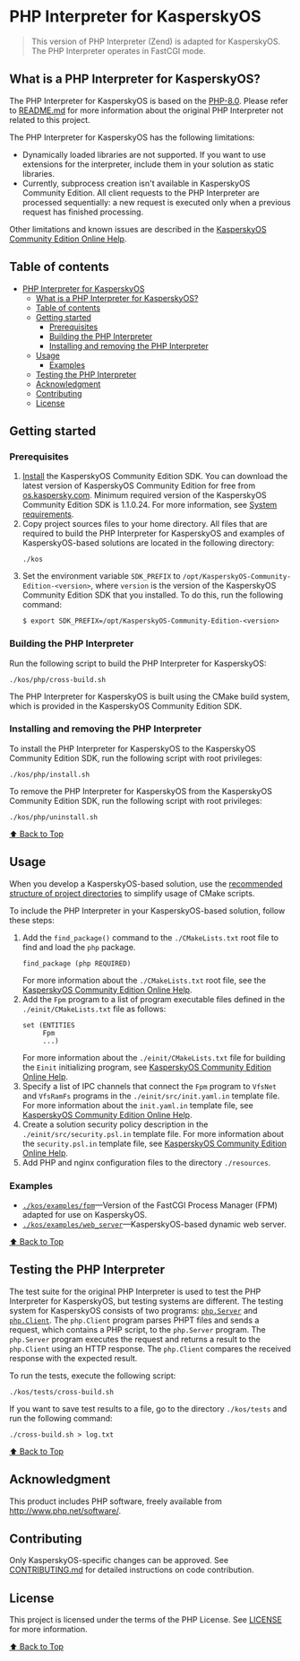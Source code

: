 # PHP Interpreter for KasperskyOS

>This version of PHP Interpreter (Zend) is adapted for KasperskyOS. The PHP Interpreter operates in FastCGI mode.

## What is a PHP Interpreter for KasperskyOS?

The PHP Interpreter for KasperskyOS is based on the [PHP-8.0](https://github.com/php/php-src/tree/PHP-8.0). Please refer to [README.md](https://github.com/php/php-src/blob/master/README.md) for more information about the original PHP Interpreter not related to this project.

The PHP Interpreter for KasperskyOS has the following limitations:

* Dynamically loaded libraries are not supported. If you want to use extensions for the interpreter, include them in your solution as static libraries.
* Currently, subprocess creation isn't available in KasperskyOS Community Edition. All client requests to the PHP Interpreter are processed sequentially: a new request is executed only when a previous request has finished processing.

Other limitations and known issues are described in the [KasperskyOS Community Edition Online Help](https://support.kaspersky.com/help/KCE/1.1/en-US/limitations_and_known_problems.htm).

## Table of contents

- [PHP Interpreter for KasperskyOS](#php-interpreter-for-kasperskyos)
  - [What is a PHP Interpreter for KasperskyOS?](#what-is-a-php-interpreter-for-kasperskyos)
  - [Table of contents](#table-of-contents)
  - [Getting started](#getting-started)
    - [Prerequisites](#prerequisites)
    - [Building the PHP Interpreter](#building-the-php-interpreter)
    - [Installing and removing the PHP Interpreter](#installing-and-removing-the-php-interpreter)
  - [Usage](#usage)
    - [Examples](#examples)
  - [Testing the PHP Interpreter](#testing-the-php-interpreter)
  - [Acknowledgment](#acknowledgment)
  - [Contributing](#contributing)
  - [License](#license)

## Getting started

### Prerequisites

1. [Install](https://support.kaspersky.com/help/KCE/1.1/en-US/sdk_install_and_remove.htm) the KasperskyOS Community Edition SDK. You can download the latest version of KasperskyOS Community Edition for free from [os.kaspersky.com](https://os.kaspersky.com/development/). Minimum required version of the KasperskyOS Community Edition SDK is 1.1.0.24. For more information, see [System requirements](https://support.kaspersky.com/help/KCE/1.1/en-US/system_requirements.htm).
1. Copy project sources files to your home directory. All files that are required to build the PHP Interpreter for KasperskyOS and examples of KasperskyOS-based solutions are located in the following directory:
   ```
   ./kos
   ```
1. Set the environment variable `SDK_PREFIX` to `/opt/KasperskyOS-Community-Edition-<version>`, where `version` is the version of the KasperskyOS Community Edition SDK that you installed. To do this, run the following command:
   ```
   $ export SDK_PREFIX=/opt/KasperskyOS-Community-Edition-<version>
   ```

### Building the PHP Interpreter

Run the following script to build the PHP Interpreter for KasperskyOS:
```
./kos/php/cross-build.sh
```
The PHP Interpreter for KasperskyOS is built using the CMake build system, which is provided in the KasperskyOS Community Edition SDK.

### Installing and removing the PHP Interpreter

To install the PHP Interpreter for KasperskyOS to the KasperskyOS Community Edition SDK, run the following script with root privileges:
```
./kos/php/install.sh
```

To remove the PHP Interpreter for KasperskyOS from the KasperskyOS Community Edition SDK, run the following script with root privileges:
```
./kos/php/uninstall.sh
```

[⬆ Back to Top](#Table-of-contents)

## Usage

When you develop a KasperskyOS-based solution, use the [recommended structure of project directories](https://support.kaspersky.com/help/KCE/1.1/en-US/cmake_using_sdk_cmake.htm) to simplify usage of CMake scripts.

To include the PHP Interpreter in your KasperskyOS-based solution, follow these steps:

1. Add the `find_package()` command to the `./CMakeLists.txt` root file to find and load the `php` package.
   ```
   find_package (php REQUIRED)
   ```
   For more information about the `./CMakeLists.txt` root file, see the [KasperskyOS Community Edition Online Help](https://support.kaspersky.com/help/KCE/1.1/en-US/cmake_lists_root.htm).
1. Add the `Fpm` program to a list of program executable files defined in the `./einit/CMakeLists.txt` file as follows:
   ```
   set (ENTITIES
        Fpm
        ...)
   ```
   For more information about the `./einit/CMakeLists.txt` file for building the `Einit` initializing program, see [KasperskyOS Community Edition Online Help](https://support.kaspersky.com/help/KCE/1.1/en-US/cmake_lists_einit.htm).
1. Specify a list of IPC channels that connect the `Fpm` program to `VfsNet` and `VfsRamFs` programs in the `./einit/src/init.yaml.in` template file. For more information about the `init.yaml.in` template file, see [KasperskyOS Community Edition Online Help](https://support.kaspersky.com/help/KCE/1.1/en-US/cmake_yaml_templates.htm).
1. Create a solution security policy description in the `./einit/src/security.psl.in` template file. For more information about the `security.psl.in` template file, see [KasperskyOS Community Edition Online Help](https://support.kaspersky.com/help/KCE/1.1/en-US/cmake_psl_templates.htm).
1. Add PHP and nginx configuration files to the directory `./resources`.

### Examples

* [`./kos/examples/fpm`](kos/examples/fpm)—Version of the FastCGI Process Manager (FPM) adapted for use on KasperskyOS.
* [`./kos/examples/web_server`](kos/examples/web_server)—KasperskyOS-based dynamic web server.

[⬆ Back to Top](#Table-of-contents)

## Testing the PHP Interpreter

The test suite for the original PHP Interpreter is used to test the PHP Interpreter for KasperskyOS, but testing systems are different. The testing system for KasperskyOS consists of two programs: [`php.Server`](kos/tests/server) and [`php.Client`](kos/tests/client). The `php.Client` program parses PHPT files and sends a request, which contains a PHP script, to the `php.Server` program. The `php.Server` program executes the request and returns а result to the `php.Client` using аn HTTP response. The `php.Client` compares the received response with the expected result.

To run the tests, execute the following script:
```
./kos/tests/cross-build.sh
```

If you want to save test results to a file, go to the directory `./kos/tests` and run the following command:
```
./cross-build.sh > log.txt
```

[⬆ Back to Top](#Table-of-contents)

## Acknowledgment

This product includes PHP software, freely available from <http://www.php.net/software/>.

## Contributing

Only KasperskyOS-specific changes can be approved. See [CONTRIBUTING.md](CONTRIBUTING.md) for detailed instructions on code contribution.

## License

This project is licensed under the terms of the PHP License. See [LICENSE](LICENSE) for more information.

[⬆ Back to Top](#Table-of-contents)
